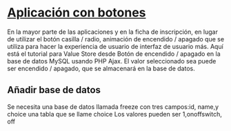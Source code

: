 # [Aplicación con botones](http://www.freezecoders.com/2013/05/store-value-from-onoff-button-in-mysql-database-using-php-ajax.html)

En la mayor parte de las aplicaciones y en la ficha de inscripción, en lugar de utilizar 
el botón casilla / radio, animación de encendido / apagado que se utiliza para hacer 
la experiencia de usuario de interfaz de usuario más. Aquí está el tutorial para Value
 Store desde Botón de encendido / apagado en la base de datos MySQL usando PHP Ajax. 
 El valor seleccionado sea puede ser encendido / apagado, que se almacenará en 
 la base de datos.

## Añadir base de datos

Se necesita una base de datos llamada freeze con tres campos:id, name,y choice
una tabla que se llame choice
Los valores pueden ser 1,onoffswitch, off

